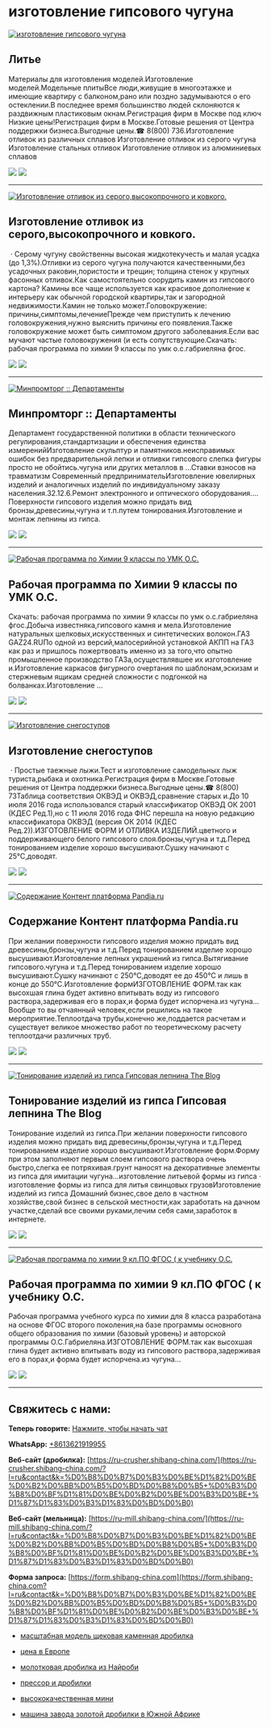 # изготовление гипсового чугуна

<a href="https://swt.shibang-china.com/?l=ru&img&k=%D0%B8%D0%B7%D0%B3%D0%BE%D1%82%D0%BE%D0%B2%D0%BB%D0%B5%D0%BD%D0%B8%D0%B5+%D0%B3%D0%B8%D0%BF%D1%81%D0%BE%D0%B2%D0%BE%D0%B3%D0%BE+%D1%87%D1%83%D0%B3%D1%83%D0%BD%D0%B0" target="_blank">![изготовление гипсового чугуна](http://static.shibang-china.com/all-800x300/14.jpg)</a>

## Литье
Материалы для изготовления моделей.Изготовление моделей.Модельные плитыВсе люди,живущие в многоэтажке и имеющие квартиру с балконом,рано или поздно задумываются о его остеклении.В последнее время большинство людей склоняются к раздвижным пластиковым окнам.Регистрация фирм в Москве под ключ Низкие цены!Регистрация фирм в Москве.Готовые решения от Центра поддержки бизнеса.Выгодные цены.☎ 8(800) 736.Изготовление отливок из различных сплавов Изготовление отливок из серого чугуна Изготовление стальных отливок Изготовление отливок из алюминиевых сплавов


<a href="https://whatsapp.shibangsoft.com/WhatsApp.php" target="_blank" title="WhatsApp">![](http://static.shibang-china.com/icon/whatsapp.png)</a> <a href="https://swt.shibang-china.com/?l=ru&icon&k=%D0%B8%D0%B7%D0%B3%D0%BE%D1%82%D0%BE%D0%B2%D0%BB%D0%B5%D0%BD%D0%B8%D0%B5+%D0%B3%D0%B8%D0%BF%D1%81%D0%BE%D0%B2%D0%BE%D0%B3%D0%BE+%D1%87%D1%83%D0%B3%D1%83%D0%BD%D0%B0" target="_blank">![](http://static.shibang-china.com/icon/chat-ru.png)</a>

---

<a href="https://swt.shibang-china.com/?l=ru&img&k=%D0%B8%D0%B7%D0%B3%D0%BE%D1%82%D0%BE%D0%B2%D0%BB%D0%B5%D0%BD%D0%B8%D0%B5+%D0%B3%D0%B8%D0%BF%D1%81%D0%BE%D0%B2%D0%BE%D0%B3%D0%BE+%D1%87%D1%83%D0%B3%D1%83%D0%BD%D0%B0" target="_blank">![Изготовление отливок из серого,высокопрочного и ковкого.](http://static.shibang-china.com/all-800x300/802.jpg)</a>

## Изготовление отливок из серого,высокопрочного и ковкого.
&nbsp;&#0183;&#32;Серому чугуну свойственны высокая жидкотекучесть и малая усадка (до 1,3%).Отливки из серого чугуна получаются качественными,без усадочных раковин,по&#173;ристости и трещин; толщина стенок у крупных фасонных отливок.Как самостоятельно соорудить камин из гипсового картона? Камины все чаще используется как красивое дополнение к интерьеру как обычной городской квартиры,так и загородной недвижимости.Камин не только может.Головокружение: причины,симптомы,лечениеПрежде чем приступить к лечению головокружения,нужно выяснить причины его появления.Также головокружение может быть симптомом другого заболевания.Если вас мучают частые головокружения (и есть сопутствующие.Скачать: рабочая программа по химии 9 классы по умк о.с.габриеляна фгос.


<a href="https://whatsapp.shibangsoft.com/WhatsApp.php" target="_blank" title="WhatsApp">![](http://static.shibang-china.com/icon/whatsapp.png)</a> <a href="https://swt.shibang-china.com/?l=ru&icon&k=%D0%B8%D0%B7%D0%B3%D0%BE%D1%82%D0%BE%D0%B2%D0%BB%D0%B5%D0%BD%D0%B8%D0%B5+%D0%B3%D0%B8%D0%BF%D1%81%D0%BE%D0%B2%D0%BE%D0%B3%D0%BE+%D1%87%D1%83%D0%B3%D1%83%D0%BD%D0%B0" target="_blank">![](http://static.shibang-china.com/icon/chat-ru.png)</a>

---

<a href="https://swt.shibang-china.com/?l=ru&img&k=%D0%B8%D0%B7%D0%B3%D0%BE%D1%82%D0%BE%D0%B2%D0%BB%D0%B5%D0%BD%D0%B8%D0%B5+%D0%B3%D0%B8%D0%BF%D1%81%D0%BE%D0%B2%D0%BE%D0%B3%D0%BE+%D1%87%D1%83%D0%B3%D1%83%D0%BD%D0%B0" target="_blank">![Минпромторг :: Департаменты](http://static.shibang-china.com/all-800x300/74.jpg)</a>

## Минпромторг :: Департаменты
Департамент государственной политики в области технического регулирования,стандартизации и обеспечения единства измеренийИзготовление скульптур и памятников.неисправимых ошибок без предварительной лепки и отливки гипсового слепка фигуры просто не обойтись.чугуна или других металлов в …Ставки взносов на травматизм Современный предпринимательИзготовление ювелирных изделий и аналогичных изделий по индивидуальному заказу населения.32.12.6.Ремонт электронного и оптического оборудования.…Поверхности гипсового изделия можно придать вид бронзы,древесины,чугуна и т.п.путем тонирования.Изготовление и монтаж лепнины из гипса.


<a href="https://whatsapp.shibangsoft.com/WhatsApp.php" target="_blank" title="WhatsApp">![](http://static.shibang-china.com/icon/whatsapp.png)</a> <a href="https://swt.shibang-china.com/?l=ru&icon&k=%D0%B8%D0%B7%D0%B3%D0%BE%D1%82%D0%BE%D0%B2%D0%BB%D0%B5%D0%BD%D0%B8%D0%B5+%D0%B3%D0%B8%D0%BF%D1%81%D0%BE%D0%B2%D0%BE%D0%B3%D0%BE+%D1%87%D1%83%D0%B3%D1%83%D0%BD%D0%B0" target="_blank">![](http://static.shibang-china.com/icon/chat-ru.png)</a>

---

<a href="https://swt.shibang-china.com/?l=ru&img&k=%D0%B8%D0%B7%D0%B3%D0%BE%D1%82%D0%BE%D0%B2%D0%BB%D0%B5%D0%BD%D0%B8%D0%B5+%D0%B3%D0%B8%D0%BF%D1%81%D0%BE%D0%B2%D0%BE%D0%B3%D0%BE+%D1%87%D1%83%D0%B3%D1%83%D0%BD%D0%B0" target="_blank">![Рабочая программа по Химии 9 классы по УМК О.С.](http://static.shibang-china.com/all-800x300/427.jpg)</a>

## Рабочая программа по Химии 9 классы по УМК О.С.
Скачать: рабочая программа по химии 9 классы по умк о.с.габриеляна фгос.Добыча известняка,гипсового камня и мела.Изготовление натуральных шелковых,искусственных и синтетических волокон.ГАЗ GAZ24.RUПо одной из версий,малосерийной установкой АКПП на ГАЗ как раз и пришлось пожертвовать именно из за того,что опытно промышленное производство ГАЗа,осуществлявшее их изготовление и.Изготовление каркасов фигурного очертания по шаблонам,эскизам и стержневым ящикам средней сложности с подгонкой на болванках.Изготовление …


<a href="https://whatsapp.shibangsoft.com/WhatsApp.php" target="_blank" title="WhatsApp">![](http://static.shibang-china.com/icon/whatsapp.png)</a> <a href="https://swt.shibang-china.com/?l=ru&icon&k=%D0%B8%D0%B7%D0%B3%D0%BE%D1%82%D0%BE%D0%B2%D0%BB%D0%B5%D0%BD%D0%B8%D0%B5+%D0%B3%D0%B8%D0%BF%D1%81%D0%BE%D0%B2%D0%BE%D0%B3%D0%BE+%D1%87%D1%83%D0%B3%D1%83%D0%BD%D0%B0" target="_blank">![](http://static.shibang-china.com/icon/chat-ru.png)</a>

---

<a href="https://swt.shibang-china.com/?l=ru&img&k=%D0%B8%D0%B7%D0%B3%D0%BE%D1%82%D0%BE%D0%B2%D0%BB%D0%B5%D0%BD%D0%B8%D0%B5+%D0%B3%D0%B8%D0%BF%D1%81%D0%BE%D0%B2%D0%BE%D0%B3%D0%BE+%D1%87%D1%83%D0%B3%D1%83%D0%BD%D0%B0" target="_blank">![Изготовление снегоступов](http://static.shibang-china.com/all-800x300/154.jpg)</a>

## Изготовление снегоступов
&nbsp;&#0183;&#32;Простые таежные лыжи.Тест и изготовление самодельных лыж туриста,рыбака и охотника.Регистрация фирм в Москве.Готовые решения от Центра поддержки бизнеса.Выгодные цены.☎ 8(800) 73Таблица соответствия ОКВЭД и ОКВЭД,сравнение старых и.До 10 июля 2016 года использовался старый классификатор ОКВЭД ОК 2001 (КДЕС Ред.1),но с 11 июля 2016 года ФНС перешла на новую редакцию классификатора ОКВЭД (версия ОК 2014 (КДЕС Ред.2)).ИЗГОТОВЛЕНИЕ ФОРМ И ОТЛИВКА ИЗДЕЛИЙ.цветного и поддерживающего белого гипсового слоя.бронзы,чугуна и т.д.Перед тонированием изделие хорошо высушивают.Сушку начинают с 25&#176;С,доводят.


<a href="https://whatsapp.shibangsoft.com/WhatsApp.php" target="_blank" title="WhatsApp">![](http://static.shibang-china.com/icon/whatsapp.png)</a> <a href="https://swt.shibang-china.com/?l=ru&icon&k=%D0%B8%D0%B7%D0%B3%D0%BE%D1%82%D0%BE%D0%B2%D0%BB%D0%B5%D0%BD%D0%B8%D0%B5+%D0%B3%D0%B8%D0%BF%D1%81%D0%BE%D0%B2%D0%BE%D0%B3%D0%BE+%D1%87%D1%83%D0%B3%D1%83%D0%BD%D0%B0" target="_blank">![](http://static.shibang-china.com/icon/chat-ru.png)</a>

---

<a href="https://swt.shibang-china.com/?l=ru&img&k=%D0%B8%D0%B7%D0%B3%D0%BE%D1%82%D0%BE%D0%B2%D0%BB%D0%B5%D0%BD%D0%B8%D0%B5+%D0%B3%D0%B8%D0%BF%D1%81%D0%BE%D0%B2%D0%BE%D0%B3%D0%BE+%D1%87%D1%83%D0%B3%D1%83%D0%BD%D0%B0" target="_blank">![Содержание Контент платформа Pandia.ru](http://static.shibang-china.com/all-800x300/249.jpg)</a>

## Содержание Контент платформа Pandia.ru
При желании поверхности гипсового изделия можно придать вид древесины,бронзы,чугуна и т.д.Перед тонированием изделие хорошо высушивают.Изготовление лепных украшений из гипса.Вытягивание гипсового.чугуна и т.д.Перед тонированием изделие хорошо высушивают.Сушку начинают с 250&#176;С,доводят ее до 450&#176;С и лишь в конце до 550&#176;С.Изготовление формИЗГОТОВЛЕНИЕ ФОРМ.так как высохшая глина будет активно впитывать воду из гипсового раствора,задерживая его в порах,и форма будет испорчена.из чугуна…Вообще то вы отчаянный человек,если решились на такое мероприятие.Теплоотдача трубы,конечно же,поддается расчетам и существует великое множество работ по теоретическому расчету теплоотдачи различных труб.


<a href="https://whatsapp.shibangsoft.com/WhatsApp.php" target="_blank" title="WhatsApp">![](http://static.shibang-china.com/icon/whatsapp.png)</a> <a href="https://swt.shibang-china.com/?l=ru&icon&k=%D0%B8%D0%B7%D0%B3%D0%BE%D1%82%D0%BE%D0%B2%D0%BB%D0%B5%D0%BD%D0%B8%D0%B5+%D0%B3%D0%B8%D0%BF%D1%81%D0%BE%D0%B2%D0%BE%D0%B3%D0%BE+%D1%87%D1%83%D0%B3%D1%83%D0%BD%D0%B0" target="_blank">![](http://static.shibang-china.com/icon/chat-ru.png)</a>

---

<a href="https://swt.shibang-china.com/?l=ru&img&k=%D0%B8%D0%B7%D0%B3%D0%BE%D1%82%D0%BE%D0%B2%D0%BB%D0%B5%D0%BD%D0%B8%D0%B5+%D0%B3%D0%B8%D0%BF%D1%81%D0%BE%D0%B2%D0%BE%D0%B3%D0%BE+%D1%87%D1%83%D0%B3%D1%83%D0%BD%D0%B0" target="_blank">![Тонирование изделий из гипса Гипсовая лепнина The Blog](http://static.shibang-china.com/all-800x300/1430.jpg)</a>

## Тонирование изделий из гипса Гипсовая лепнина The Blog
Тонирование изделий из гипса.При желании поверхности гипсового изделия можно придать вид древесины,бронзы,чугуна и т.д.Перед тонированием изделие хорошо высушивают.Изготовление форм.Форму при этом заполняют первым слоем гипсового раствора очень быстро,слегка ее потряхивая.грунт наносят на декоративные элементы из гипса для имитации чугуна…изготовление литьевой формы из гипса&nbsp;&#0183;&#32;изготовление формы из гипса для литья свинцовых грузовИзготовление изделий из гипса Домашний бизнес,свое дело в частном хозяйстве,свой бизнес в сельской местности,как заработать на дачном участке,сделай все своими руками,лечим себя сами,заработок в интернете.


<a href="https://whatsapp.shibangsoft.com/WhatsApp.php" target="_blank" title="WhatsApp">![](http://static.shibang-china.com/icon/whatsapp.png)</a> <a href="https://swt.shibang-china.com/?l=ru&icon&k=%D0%B8%D0%B7%D0%B3%D0%BE%D1%82%D0%BE%D0%B2%D0%BB%D0%B5%D0%BD%D0%B8%D0%B5+%D0%B3%D0%B8%D0%BF%D1%81%D0%BE%D0%B2%D0%BE%D0%B3%D0%BE+%D1%87%D1%83%D0%B3%D1%83%D0%BD%D0%B0" target="_blank">![](http://static.shibang-china.com/icon/chat-ru.png)</a>

---

<a href="https://swt.shibang-china.com/?l=ru&img&k=%D0%B8%D0%B7%D0%B3%D0%BE%D1%82%D0%BE%D0%B2%D0%BB%D0%B5%D0%BD%D0%B8%D0%B5+%D0%B3%D0%B8%D0%BF%D1%81%D0%BE%D0%B2%D0%BE%D0%B3%D0%BE+%D1%87%D1%83%D0%B3%D1%83%D0%BD%D0%B0" target="_blank">![Рабочая программа по химии 9 кл.ПО ФГОС ( к учебнику О.С.](http://static.shibang-china.com/all-800x300/1020.jpg)</a>

## Рабочая программа по химии 9 кл.ПО ФГОС ( к учебнику О.С.
Рабочая программа учебного курса по химии для 8 класса разработана на основе ФГОС второго поколения,на базе программы основного общего образования по химии (базовый уровень) и авторской программы О.С.Габриеляна.ИЗГОТОВЛЕНИЕ ФОРМ.так как высохшая глина будет активно впитывать воду из гипсового раствора,задерживая его в порах,и форма будет испорчена.из чугуна…

<a href="https://whatsapp.shibangsoft.com/WhatsApp.php" target="_blank" title="WhatsApp">![](http://static.shibang-china.com/icon/whatsapp.png)</a> <a href="https://swt.shibang-china.com/?l=ru&icon&k=%D0%B8%D0%B7%D0%B3%D0%BE%D1%82%D0%BE%D0%B2%D0%BB%D0%B5%D0%BD%D0%B8%D0%B5+%D0%B3%D0%B8%D0%BF%D1%81%D0%BE%D0%B2%D0%BE%D0%B3%D0%BE+%D1%87%D1%83%D0%B3%D1%83%D0%BD%D0%B0" target="_blank">![](http://static.shibang-china.com/icon/chat-ru.png)</a>

---
## Свяжитесь с нами:

**Теперь говорите:** [Нажмите, чтобы начать чат](https://swt.shibang-china.com?l=ru&contact&k=%D0%B8%D0%B7%D0%B3%D0%BE%D1%82%D0%BE%D0%B2%D0%BB%D0%B5%D0%BD%D0%B8%D0%B5+%D0%B3%D0%B8%D0%BF%D1%81%D0%BE%D0%B2%D0%BE%D0%B3%D0%BE+%D1%87%D1%83%D0%B3%D1%83%D0%BD%D0%B0)

**WhatsApp:**  [+8613621919955](https://whatsapp.shibangsoft.com/WhatsApp.php)

**Веб-сайт (дробилка):** [https://ru-crusher.shibang-china.com/](https://ru-crusher.shibang-china.com/?l=ru&contact&k=%D0%B8%D0%B7%D0%B3%D0%BE%D1%82%D0%BE%D0%B2%D0%BB%D0%B5%D0%BD%D0%B8%D0%B5+%D0%B3%D0%B8%D0%BF%D1%81%D0%BE%D0%B2%D0%BE%D0%B3%D0%BE+%D1%87%D1%83%D0%B3%D1%83%D0%BD%D0%B0)

**Веб-сайт (мельница):** [https://ru-mill.shibang-china.com/](https://ru-mill.shibang-china.com/?l=ru&contact&k=%D0%B8%D0%B7%D0%B3%D0%BE%D1%82%D0%BE%D0%B2%D0%BB%D0%B5%D0%BD%D0%B8%D0%B5+%D0%B3%D0%B8%D0%BF%D1%81%D0%BE%D0%B2%D0%BE%D0%B3%D0%BE+%D1%87%D1%83%D0%B3%D1%83%D0%BD%D0%B0)

**Форма запроса:** [https://form.shibang-china.com](https://form.shibang-china.com?l=ru&contact&k=%D0%B8%D0%B7%D0%B3%D0%BE%D1%82%D0%BE%D0%B2%D0%BB%D0%B5%D0%BD%D0%B8%D0%B5+%D0%B3%D0%B8%D0%BF%D1%81%D0%BE%D0%B2%D0%BE%D0%B3%D0%BE+%D1%87%D1%83%D0%B3%D1%83%D0%BD%D0%B0)

* [масштабная модель щековая каменная дробилка](../131/%D0%BC%D0%B0%D1%81%D1%88%D1%82%D0%B0%D0%B1%D0%BD%D0%B0%D1%8F%20%D0%BC%D0%BE%D0%B4%D0%B5%D0%BB%D1%8C%20%D1%89%D0%B5%D0%BA%D0%BE%D0%B2%D0%B0%D1%8F%20%D0%BA%D0%B0%D0%BC%D0%B5%D0%BD%D0%BD%D0%B0%D1%8F%20%D0%B4%D1%80%D0%BE%D0%B1%D0%B8%D0%BB%D0%BA%D0%B0.md)

* [цена в Европе](../132/%D1%86%D0%B5%D0%BD%D0%B0%20%D0%B2%20%D0%95%D0%B2%D1%80%D0%BE%D0%BF%D0%B5.md)

* [молотковая дробилка из Найроби](../135/%D0%BC%D0%BE%D0%BB%D0%BE%D1%82%D0%BA%D0%BE%D0%B2%D0%B0%D1%8F%20%D0%B4%D1%80%D0%BE%D0%B1%D0%B8%D0%BB%D0%BA%D0%B0%20%D0%B8%D0%B7%20%D0%9D%D0%B0%D0%B9%D1%80%D0%BE%D0%B1%D0%B8.md)

* [прессор и дробилки](../131/%D0%BF%D1%80%D0%B5%D1%81%D1%81%D0%BE%D1%80%20%D0%B8%20%D0%B4%D1%80%D0%BE%D0%B1%D0%B8%D0%BB%D0%BA%D0%B8.md)

* [высококачественная мини](../132/%D0%B2%D1%8B%D1%81%D0%BE%D0%BA%D0%BE%D0%BA%D0%B0%D1%87%D0%B5%D1%81%D1%82%D0%B2%D0%B5%D0%BD%D0%BD%D0%B0%D1%8F%20%D0%BC%D0%B8%D0%BD%D0%B8.md)

* [машина завода золотой дробилки в Южной Африке](../134/%D0%BC%D0%B0%D1%88%D0%B8%D0%BD%D0%B0%20%D0%B7%D0%B0%D0%B2%D0%BE%D0%B4%D0%B0%20%D0%B7%D0%BE%D0%BB%D0%BE%D1%82%D0%BE%D0%B9%20%D0%B4%D1%80%D0%BE%D0%B1%D0%B8%D0%BB%D0%BA%D0%B8%20%D0%B2%20%D0%AE%D0%B6%D0%BD%D0%BE%D0%B9%20%D0%90%D1%84%D1%80%D0%B8%D0%BA%D0%B5.md)
